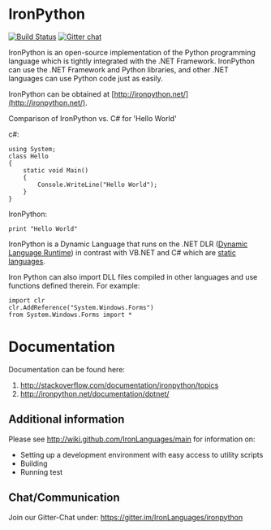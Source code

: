 IronPython
===
[![Build Status](https://travis-ci.org/IronLanguages/ironpython2.svg?branch=master)](https://travis-ci.org/IronLanguages/ironpython2)
[![Gitter chat](https://badges.gitter.im/IronLanguages/ironpython.png)](https://gitter.im/IronLanguages/ironpython)

IronPython is an open-source implementation of the Python programming language which is tightly integrated with the .NET Framework. IronPython can use the .NET Framework and Python libraries, and other .NET languages can use Python code just as easily.

IronPython can be obtained at [http://ironpython.net/](http://ironpython.net/).

Comparison of IronPython vs. C# for 'Hello World'

c#:

    using System;
    class Hello
    {
        static void Main() 
        {
            Console.WriteLine("Hello World");
        }
    }

IronPython:

    print "Hello World"

IronPython is a Dynamic Language that runs on the .NET DLR ([Dynamic Language Runtime](http://en.wikipedia.org/wiki/Dynamic_Language_Runtime)) in contrast with VB.NET and C# which are [static languages](http://en.wikipedia.org/wiki/Type_system).


Iron Python can also import DLL files compiled in other languages and use functions defined therein. For example:

    import clr
    clr.AddReference("System.Windows.Forms")
    from System.Windows.Forms import *
    
# Documentation

Documentation can be found here:

1. http://stackoverflow.com/documentation/ironpython/topics
2. http://ironpython.net/documentation/dotnet/


## Additional information

Please see http://wiki.github.com/IronLanguages/main for information on:
- Setting up a development environment with easy access to utility scripts
- Building
- Running test

## Chat/Communication

Join our Gitter-Chat under: https://gitter.im/IronLanguages/ironpython
